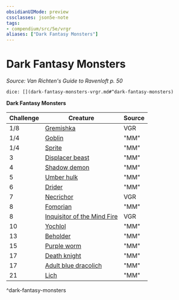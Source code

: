 ```yaml
---
obsidianUIMode: preview
cssclasses: json5e-note
tags:
- compendium/src/5e/vrgr
aliases: ["Dark Fantasy Monsters"]
---
```

# Dark Fantasy Monsters
*Source: Van Richten's Guide to Ravenloft p. 50* 

`dice: [](dark-fantasy-monsters-vrgr.md#^dark-fantasy-monsters)`

**Dark Fantasy Monsters**

| Challenge | Creature | Source |
|-----------|----------|--------|
| 1/8 | [Gremishka](/2-Mechanics/CLI/bestiary/monstrosity/gremishka-vrgr.md) | VGR |
| 1/4 | [Goblin](/2-Mechanics/CLI/bestiary/humanoid/goblin.md) | "MM" |
| 1/4 | [Sprite](/2-Mechanics/CLI/bestiary/fey/sprite.md) | "MM" |
| 3 | [Displacer beast](/2-Mechanics/CLI/bestiary/monstrosity/displacer-beast.md) | "MM" |
| 4 | [Shadow demon](/2-Mechanics/CLI/bestiary/fiend/shadow-demon.md) | "MM" |
| 5 | [Umber hulk](/2-Mechanics/CLI/bestiary/monstrosity/umber-hulk.md) | "MM" |
| 6 | [Drider](/2-Mechanics/CLI/bestiary/monstrosity/drider.md) | "MM" |
| 7 | [Necrichor](/2-Mechanics/CLI/bestiary/undead/necrichor-vrgr.md) | VGR |
| 8 | [Fomorian](/2-Mechanics/CLI/bestiary/giant/fomorian.md) | "MM" |
| 8 | [Inquisitor of the Mind Fire](/2-Mechanics/CLI/bestiary/humanoid/inquisitor-of-the-mind-fire-vrgr.md) | VGR |
| 10 | [Yochlol](/2-Mechanics/CLI/bestiary/fiend/yochlol.md) | "MM" |
| 13 | [Beholder](/2-Mechanics/CLI/bestiary/aberration/beholder.md) | "MM" |
| 15 | [Purple worm](/2-Mechanics/CLI/bestiary/monstrosity/purple-worm.md) | "MM" |
| 17 | [Death knight](/2-Mechanics/CLI/bestiary/undead/death-knight.md) | "MM" |
| 17 | [Adult blue dracolich](/2-Mechanics/CLI/bestiary/undead/adult-blue-dracolich.md) | "MM" |
| 21 | [Lich](/2-Mechanics/CLI/bestiary/undead/lich.md) | "MM" |
^dark-fantasy-monsters